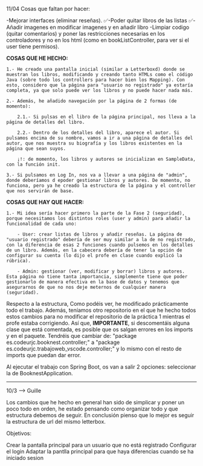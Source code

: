 11/04
Cosas que faltan por hacer:



-Mejorar interfaces (eliminar reseñas).
✅-Poder quitar libros de las listas
✅-Añadir imagenes en modificar imagenes y en añadir libro
-Limpiar codigo (quitar comentarios) y poner las restricciones necesarias en los controladores y no en los html (como en bookListController, para ver si el user tiene permisos).





**COSAS QUE HE HECHO:**

    1.- He creado una pantalla inicial (similar a Letterboxd) donde se muestran los libros, modificando y creando tanto HTMLs como el código Java (sobre todo los controllers para hacer bien los Mapping). Con esto, considero que la página para "usuario no registrado" ya estaría completa, ya que solo puede ver los libros y no puede hacer nada más.

    2.- Además, he añadido navegación por la página de 2 formas (de momento):

        2.1.- Si pulsas en el libro de la página principal, nos lleva a la página de detalles del libro.

        2.2.- Dentro de los detalles del libro, aparece el autor. Si pulsamos encima de su nombre, vamos a ir a una página de detalles del autor, que nos muestra su biografía y los libros existentes en la página que sean suyos.

        ¡!: de momento, los libros y autores se inicializan en SampleData, con la función init.

    3.- Si pulsamos en Log In, nos va a llevar a una página de "admin", donde deberíamos d epoder gestionar libros y autores. De momento, no funciona, pero ya he creado la estructura de la página y el controller que nos servirán de base.


**COSAS QUE HAY QUE HACER:**

    1.- Mi idea sería hacer primero la parte de la Fase 2 (seguridad), porque necesitamos los distintos roles (user y admin) para añadir la funcionalidad de cada uno:

        - User: crear listas de libros y añadir reseñas. La página de "usuario registrado" debería de ser muy similar a la de no registrado, con la diferencia de esas 2 funciones cuando pulsemos en los detalles de un libro. Además, en la cabecera debería de tener la opción de configurar su cuenta (lo dijo el profe en clase cuando explicó la rúbrica).

        - Admin: gestionar (ver, modificar y borrar) libros y autores. Esta página no tiene tanta importancia, simplemente tiene que poder gestionarlo de manera efectiva en la base de datos y tenemos que asegurarnos de que no nos deje meternos de cualquier manera (seguridad).


Respecto a la estructura, Como podéis ver, he modificado prácticamente todo el trabajo. 
Además, teníamos otro repositorio en el que he hecho todos estos cambios para no modificar el repositorio de la práctica 1 mientras el profe estaba corrigiendo. Así que, **IMPORTANTE**, si descomentáis alguna clase que está comentada, es posible que os salgan errores en los imports y en el paquete. Tendréis que cambiar de: "package es.codeurjc.booknest.controller;" a "package es.codeurjc.trabajoweb_vscode.controller;" y lo mismo con el resto de imports que puedan dar error. 

Al ejecutar el trabajo con Spring Boot, os van a salir 2 opciones: seleccionar la de BooknestApplication.


------------------------------------------------------------------------------------------------------
10/3 --> Guille

Los cambios que he hecho en general han sido de simplicar y poner un poco todo en orden, he estado pensando como organizar todo y que estructura debemos de seguir. En conclusión pienso que lo mejor es seguir la estructura de url del mismo letterbox.

Objetivos:

Crear la pantalla principal para un usuario que no está registrado Configurar el login Adaptar la pantlla principal para que haya diferencias cuando se ha iniciado sesion